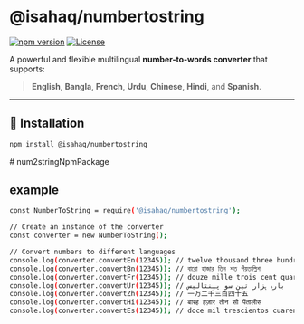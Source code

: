 # @isahaq/numbertostring

[![npm version](https://img.shields.io/npm/v/@isahaq/numbertostring.svg)](https://www.npmjs.com/package/@isahaq/numbertostring)
[![License](https://img.shields.io/npm/l/@isahaq/numbertostring.svg)](https://github.com/yourusername/numbertostring/blob/main/LICENSE)

A powerful and flexible multilingual **number-to-words converter** that supports:

> **English**, **Bangla**, **French**, **Urdu**, **Chinese**, **Hindi**, and **Spanish**.

---

## 🚀 Installation

```bash
npm install @isahaq/numbertostring
```

#   n u m 2 s t r i n g N p m P a c k a g e 
 
 

## example

```bash
const NumberToString = require('@isahaq/numbertostring');

// Create an instance of the converter
const converter = new NumberToString();

// Convert numbers to different languages
console.log(converter.convertEn(12345)); // twelve thousand three hundred and forty five
console.log(converter.convertBn(12345)); // বারো হাজার তিন শত পঁয়তাল্লিশ
console.log(converter.convertFr(12345)); // douze mille trois cent quarante-cinq
console.log(converter.convertUr(12345)); // بارہ ہزار تین سو پینتالیس
console.log(converter.convertZh(12345)); // 一万二千三百四十五
console.log(converter.convertHi(12345)); // बारह हज़ार तीन सौ पैंतालीस
console.log(converter.convertEs(12345)); // doce mil trescientos cuarenta y cinco
```
